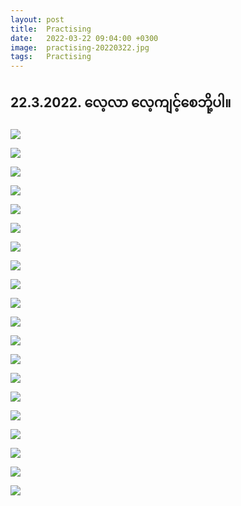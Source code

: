 ```yaml
---
layout: post
title:  Practising
date:   2022-03-22 09:04:00 +0300
image:  practising-20220322.jpg
tags:   Practising
---
```

## 22.3.2022. ​လေ့လာ ​လေ့ကျင့်​စေဘို့ပါ။

![]({{site.baseurl}}/img/practising-20220322/01.jpg)

![]({{site.baseurl}}/img/practising-20220322/02.jpg)

![]({{site.baseurl}}/img/practising-20220322/03.jpg)

![]({{site.baseurl}}/img/practising-20220322/04.jpg)

![]({{site.baseurl}}/img/practising-20220322/05.jpg)

![]({{site.baseurl}}/img/practising-20220322/06.jpg)

![]({{site.baseurl}}/img/practising-20220322/07.jpg)

![]({{site.baseurl}}/img/practising-20220322/08.jpg)

![]({{site.baseurl}}/img/practising-20220322/09.jpg)

![]({{site.baseurl}}/img/practising-20220322/10.jpg)

![]({{site.baseurl}}/img/practising-20220322/11.jpg)

![]({{site.baseurl}}/img/practising-20220322/12.jpg)

![]({{site.baseurl}}/img/practising-20220322/13.jpg)

![]({{site.baseurl}}/img/practising-20220322/14.jpg)

![]({{site.baseurl}}/img/practising-20220322/15.jpg)

![]({{site.baseurl}}/img/practising-20220322/16.jpg)

![]({{site.baseurl}}/img/practising-20220322/17.jpg)

![]({{site.baseurl}}/img/practising-20220322/18.jpg)

![]({{site.baseurl}}/img/practising-20220322/19.jpg)

![]({{site.baseurl}}/img/practising-20220322/20.jpg)